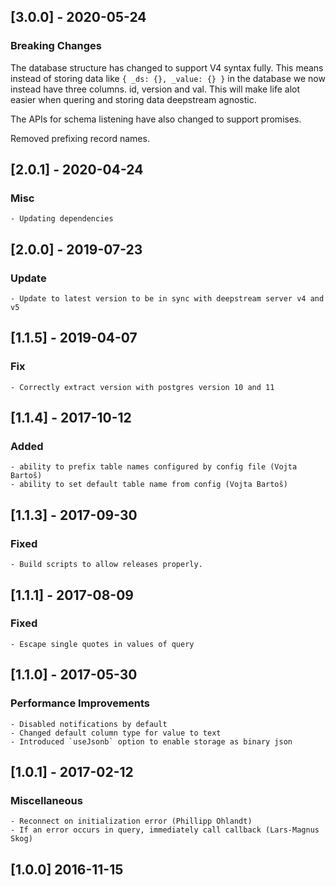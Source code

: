 ## [3.0.0] - 2020-05-24

### Breaking Changes

The database structure has changed to support V4 syntax fully.
This means instead of storing data like `{ _ds: {}, _value: {} }` in the database
we now instead have three columns. id, version and val. This will make life alot
easier when quering and storing data deepstream agnostic.

The APIs for schema listening have also changed to support promises.

Removed prefixing record names.

## [2.0.1] - 2020-04-24

### Misc
    - Updating dependencies

## [2.0.0] - 2019-07-23

### Update
    - Update to latest version to be in sync with deepstream server v4 and v5

## [1.1.5] - 2019-04-07

### Fix
    - Correctly extract version with postgres version 10 and 11

## [1.1.4] - 2017-10-12

### Added
	- ability to prefix table names configured by config file (Vojta Bartoš)
	- ability to set default table name from config (Vojta Bartoš)

## [1.1.3] - 2017-09-30

### Fixed
    - Build scripts to allow releases properly.

## [1.1.1] - 2017-08-09

### Fixed
    - Escape single quotes in values of query

## [1.1.0] - 2017-05-30

### Performance Improvements
    - Disabled notifications by default
    - Changed default column type for value to text
    - Introduced `useJsonb` option to enable storage as binary json

## [1.0.1] - 2017-02-12

### Miscellaneous
    - Reconnect on initialization error (Phillipp Ohlandt)
    - If an error occurs in query, immediately call callback (Lars-Magnus Skog)

## [1.0.0] 2016-11-15
